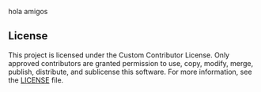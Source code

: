 hola amigos
## License
This project is licensed under the Custom Contributor License. Only approved contributors are granted permission 
to use, copy, modify, merge, publish, distribute, and sublicense this software. For more information, see the 
[LICENSE](./LICENSE.txt) file.
